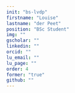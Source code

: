 ```yaml
---
init: "bs-lvdp"
firstname: "Louise"
lastname: "der Peet"
position: "BSc Student"
img: ""
gscholar: ""
linkedin: ""
orcid: ""
lu_email: ""
lu_page: ""
order: 4
former: "true"
github: ""
---
```



